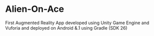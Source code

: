 # Alien-On-Ace
First Augmented Reality App developed using Unity Game Engine and Vuforia and deployed on Android &amp;.1 using Gradle (SDK 26)

